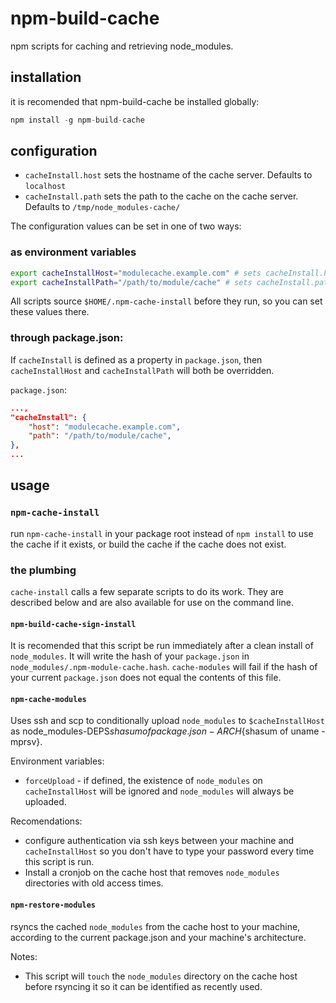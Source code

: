 # npm-build-cache

npm scripts for caching and retrieving node_modules.

## installation

it is recomended that npm-build-cache be installed globally:

```js
npm install -g npm-build-cache
```

## configuration

* `cacheInstall.host` sets the hostname of the cache server. Defaults to `localhost`
* `cacheInstall.path` sets the path to the cache on the cache server. Defaults to `/tmp/node_modules-cache/`

The configuration values can be set in one of two ways:

### as environment variables

```sh
export cacheInstallHost="modulecache.example.com" # sets cacheInstall.host
export cacheInstallPath="/path/to/module/cache" # sets cacheInstall.path
```

All scripts source `$HOME/.npm-cache-install` before they run, so you can set these values there.

### through package.json:

If `cacheInstall` is defined as a property in `package.json`, then `cacheInstallHost` and `cacheInstallPath` will both be overridden.

`package.json`:
```json
...,
"cacheInstall": {
    "host": "modulecache.example.com",
    "path": "/path/to/module/cache",
},
...
```

## usage

### `npm-cache-install`

run `npm-cache-install` in your package root instead of `npm install` to use the cache if it exists, or build the cache if the cache does not exist.

### the plumbing

`cache-install` calls a few separate scripts to do its work. They are described below and are also available for use on the command line.

#### `npm-build-cache-sign-install`

It is recomended that this script be run immediately after a clean install of `node_modules`. It will write the hash of your `package.json` in `node_modules/.npm-module-cache.hash`. `cache-modules` will fail if the hash of your current `package.json` does not equal the contents of this file.

#### `npm-cache-modules`

Uses ssh and scp to conditionally upload `node_modules` to `$cacheInstallHost` as node_modules-DEPS${shasum of package.json}-ARCH${shasum of uname -mprsv}.

Environment variables:
* `forceUpload` - if defined, the existence of `node_modules` on `cacheInstallHost` will be ignored and `node_modules` will always be uploaded.

Recomendations:

* configure authentication via ssh keys between your machine and `cacheInstallHost` so you don't have to type your password every time this script is run.
* Install a cronjob on the cache host that removes `node_modules` directories with old access times.


#### `npm-restore-modules`

rsyncs the cached `node_modules` from the cache host to your machine, according to the current package.json and your machine's architecture.

Notes:
* This script will `touch` the `node_modules` directory on the cache host before rsyncing it so it can be identified as recently used.
